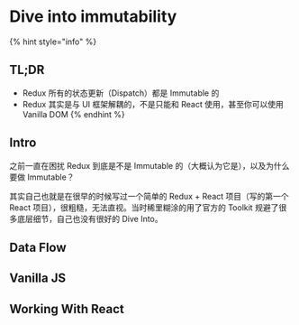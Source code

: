# Dive into immutability

{% hint style="info" %}
## TL;DR

* Redux 所有的状态更新（Dispatch）都是 Immutable 的
* Redux 其实是与 UI 框架解耦的，不是只能和 React 使用，甚至你可以使用 Vanilla DOM
{% endhint %}

## Intro

之前一直在困扰 Redux 到底是不是 Immutable 的（大概认为它是），以及为什么要做 Immutable？

其实自己也就是在很早的时候写过一个简单的 Redux + React 项目（写的第一个 React 项目），很粗糙，无法直视。当时稀里糊涂的用了官方的 Toolkit 规避了很多底层细节，自己也没有很好的 Dive Into。

## Data Flow



## Vanilla JS



## Working With React

